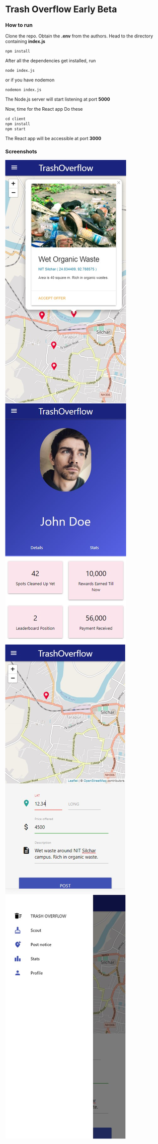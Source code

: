 # Trash Overflow Early Beta  
### How to run 
Clone the repo. Obtain the **.env** from the authors. 
Head to the directory containing **index.js**
```
npm install 
```
After all the dependencies get installed, run 
```
node index.js
```
or if you have nodemon
```
nodemon index.js
```

The Node.js server will start listening at port **5000**

Now, time for the React app 
Do these
```
cd client
npm install 
npm start
```

The React app will be accessible at port **3000**

### Screenshots 
![SS1](screenshots/SS1.jpg)
![SS2](screenshots/SS2.jpg)
![SS3](screenshots/SS3.jpg)
![SS4](screenshots/SS4.jpg)


